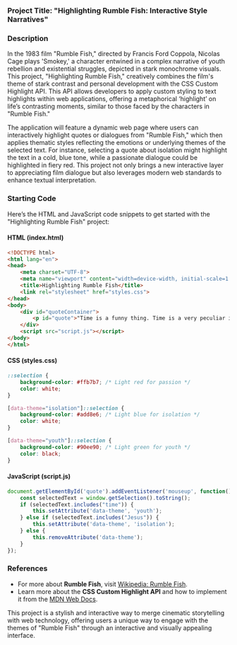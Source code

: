 ### Project Title: **"Highlighting Rumble Fish: Interactive Style Narratives"**

### Description
In the 1983 film "Rumble Fish," directed by Francis Ford Coppola, Nicolas Cage plays 'Smokey,' a character entwined in a complex narrative of youth rebellion and existential struggles, depicted in stark monochrome visuals. This project, "Highlighting Rumble Fish," creatively combines the film's theme of stark contrast and personal development with the CSS Custom Highlight API. This API allows developers to apply custom styling to text highlights within web applications, offering a metaphorical ‘highlight’ on life’s contrasting moments, similar to those faced by the characters in "Rumble Fish."

The application will feature a dynamic web page where users can interactively highlight quotes or dialogues from "Rumble Fish," which then applies thematic styles reflecting the emotions or underlying themes of the selected text. For instance, selecting a quote about isolation might highlight the text in a cold, blue tone, while a passionate dialogue could be highlighted in fiery red. This project not only brings a new interactive layer to appreciating film dialogue but also leverages modern web standards to enhance textual interpretation.

### Starting Code
Here’s the HTML and JavaScript code snippets to get started with the "Highlighting Rumble Fish" project:

#### HTML (index.html)
```html
<!DOCTYPE html>
<html lang="en">
<head>
    <meta charset="UTF-8">
    <meta name="viewport" content="width=device-width, initial-scale=1.0">
    <title>Highlighting Rumble Fish</title>
    <link rel="stylesheet" href="styles.css">
</head>
<body>
    <div id="quoteContainer">
        <p id="quote">"Time is a funny thing. Time is a very peculiar item. You see when you're young, you're a kid, you got time, you got nothing but time. Throw away a couple of years here, a couple of years there... it doesn't matter. You know. The older you get you say, 'Jesus, how much I got? I got thirty-five summers left.' Think about it. Thirty-five summers."</p>
    </div>
    <script src="script.js"></script>
</body>
</html>
```

#### CSS (styles.css)
```css
::selection {
    background-color: #ffb7b7; /* Light red for passion */
    color: white;
}

[data-theme="isolation"]::selection {
    background-color: #add8e6; /* Light blue for isolation */
    color: white;
}

[data-theme="youth"]::selection {
    background-color: #90ee90; /* Light green for youth */
    color: black;
}
```

#### JavaScript (script.js)
```javascript
document.getElementById('quote').addEventListener('mouseup', function() {
    const selectedText = window.getSelection().toString();
    if (selectedText.includes("time")) {
        this.setAttribute('data-theme', 'youth');
    } else if (selectedText.includes("Jesus")) {
        this.setAttribute('data-theme', 'isolation');
    } else {
        this.removeAttribute('data-theme');
    }
});
```

### References
- For more about **Rumble Fish**, visit [Wikipedia: Rumble Fish](https://en.wikipedia.org/wiki/Rumble_Fish).
- Learn more about the **CSS Custom Highlight API** and how to implement it from the [MDN Web Docs](https://developer.mozilla.org/en-US/docs/Web/API/CSS_Custom_Highlight_API).

This project is a stylish and interactive way to merge cinematic storytelling with web technology, offering users a unique way to engage with the themes of "Rumble Fish" through an interactive and visually appealing interface.